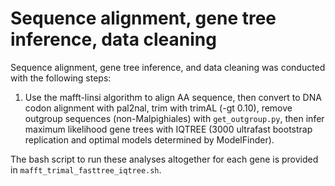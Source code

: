 # Sequence alignment, gene tree inference, data cleaning

Sequence alignment, gene tree inference, and data cleaning was conducted with the following steps:

1. Use the mafft-linsi algorithm to align AA sequence, then convert to DNA codon alignment with pal2nal, trim with trimAL (-gt 0.10), remove outgroup sequences (non-Malpighiales) with `get_outgroup.py`, then infer maximum likelihood gene trees with IQTREE (3000 ultrafast bootstrap replication and optimal models determined by ModelFinder).

The bash script to run these analyses altogether for each gene is provided in `mafft_trimal_fasttree_iqtree.sh`.
